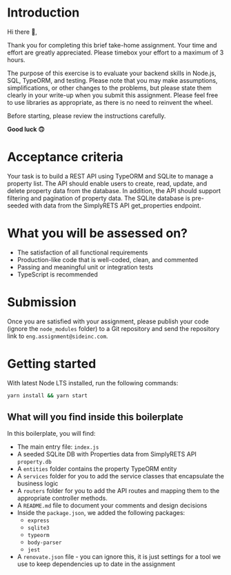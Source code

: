 # Introduction

Hi there 👋,

Thank you for completing this brief take-home assignment. Your time and effort are greatly appreciated. Please timebox your effort to a maximum of 3 hours.

The purpose of this exercise is to evaluate your backend skills in Node.js, SQL, TypeORM, and testing. Please note that you may make assumptions, simplifications, or other changes to the problems, but please state them clearly in your write-up when you submit this assignment. Please feel free to use libraries as appropriate, as there is no need to reinvent the wheel.

Before starting, please review the instructions carefully.

**Good luck 🙃**

# Acceptance criteria

Your task is to build a REST API using TypeORM and SQLite to manage a property list. The API should enable users to create, read, update, and delete property data from the database. In addition, the API should support filtering and pagination of property data. The SQLite database is pre-seeded with data from the SimplyRETS API get_properties endpoint.


# What you will be assessed on?

- The satisfaction of all functional requirements
- Production-like code that is well-coded, clean, and commented
- Passing and meaningful unit or integration tests
- TypeScript is recommended

# Submission

Once you are satisfied with your assignment, please publish your code (ignore the `node_modules` folder) to a Git repository and send the repository link to `eng.assignment@sideinc.com`.

# Getting started

With latest Node LTS installed, run the following commands:

```sh
yarn install && yarn start 
```


## What will you find inside this boilerplate

In this boilerplate, you will find:
- The main entry file: `index.js`
- A seeded SQLite DB with Properties data from SimplyRETS API `property.db`
- A `entities` folder contains the property TypeORM entity
- A `services` folder for you to add the service classes that encapsulate the business logic
- A `routers` folder for you to add the API routes and mapping them to the appropriate controller methods.
- A `README.md` file to document your comments and design decisions
- Inside the `package.json`, we added the following packages:
    - `express`
    - `sqlite3`
    - `typeorm`
    - `body-parser`
    - `jest`
- A `renovate.json` file - you can ignore this, it is just settings for a tool we use to keep dependencies up to date in the assignment

